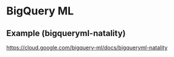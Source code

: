 
#  BigQuery ML 

## Example (bigqueryml-natality)
https://cloud.google.com/bigquery-ml/docs/bigqueryml-natality



